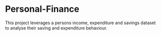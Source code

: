 # Personal-Finance
This project leverages a persons income, expenditure and savings dataset to analyse their saving and expenditure behaviour.

